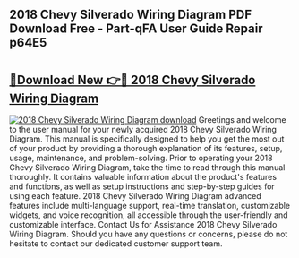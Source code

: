 ## 2018 Chevy Silverado Wiring Diagram PDF Download Free - Part-qFA User Guide Repair p64E5

# <h2><a href="http://dfhlav.blite.top/?on=2018+Chevy+Silverado+Wiring+Diagram">🔗Download New 👉🔴 2018 Chevy Silverado Wiring Diagram</a></h2>

[![2018 Chevy Silverado Wiring Diagram download](https://i.imgur.com/lujVjoI.png)](http://dfhlav.blite.top/?on=2018+Chevy+Silverado+Wiring+Diagram)
Greetings and welcome to the user manual for your newly acquired 2018 Chevy Silverado Wiring Diagram. This manual is specifically designed to help you get the most out of your product by providing a thorough explanation of its features, setup, usage, maintenance, and problem-solving. Prior to operating your 2018 Chevy Silverado Wiring Diagram, take the time to read through this manual thoroughly. It contains valuable information about the product's features and functions, as well as setup instructions and step-by-step guides for using each feature. 2018 Chevy Silverado Wiring Diagram advanced features include multi-language support, real-time translation, customizable widgets, and voice recognition, all accessible through the user-friendly and customizable interface. Contact Us for Assistance 2018 Chevy Silverado Wiring Diagram. Should you have any questions or concerns, please do not hesitate to contact our dedicated customer support team.
